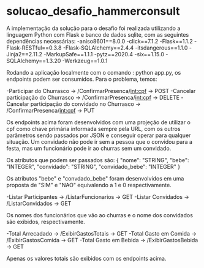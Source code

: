# solucao_desafio_hammerconsult

A implementação da solução para o desafio foi realizada utilizando a linguagem Python com Flask e banco de dados sqlite, com as seguintes dependências necessárias:
-aniso8601==8.0.0
-click==7.1.2
-Flask==1.1.2
-Flask-RESTful==0.3.8
-Flask-SQLAlchemy==2.4.4
-itsdangerous==1.1.0
-Jinja2==2.11.2
-MarkupSafe==1.1.1
-pytz==2020.4
-six==1.15.0
-SQLAlchemy==1.3.20
-Werkzeug==1.0.1

Rodando a aplicação localmente com o comando : python app.py, os endpoints podem ser consumidos.
Para o problema, temos:

-Participar do Churrasco                         -> /ConfirmarPresenca/<int:cpf> -> POST
-Cancelar participação do Churrasco              -> /ConfirmarPresenca/<int:cpf> -> DELETE
-Cancelar participação do convidado no Churrasco -> /ConfirmarPresenca/<int:cpf> -> PUT

Os endpoints acima foram desenvolvidos com uma projeção de utilizar o cpf como chave primária informada sempre pela URL, com os outros parâmetros sendo passados por JSON e conseguir operar para qualquer situação. Um convidado não pode ir sem a pessoa que o convidou para a festa, mas um funcionário pode ir ao churras sem um convidado.

Os atributos que podem ser passados são:
    {
        "nome": "STRING",
        "bebe": "INTEGER",
        "convidado": "STRING",
        "convidado_bebe": "INTEGER"
    }
    
Os atributos "bebe" e "convdado_bebe" foram desenvolvidos em uma proposta de "SIM" e "NAO" equivalendo a 1 e 0 respectivamente.

-Listar Participantes -> /ListarFuncionarios -> GET
-Listar Convidados    -> /ListarConvidados -> GET

Os nomes dos funcionários que vão ao churras e o nome dos convidados são exibidos, respectivamente.

-Total Arrecadado       -> /ExibirGastosTotais -> GET
-Total Gasto em Comida  -> /ExibirGastosComida -> GET
-Total Gasto em Bebida  -> /ExibirGastosBebida -> GET

Apenas os valores totais são exibidos com os endpoints acima.
